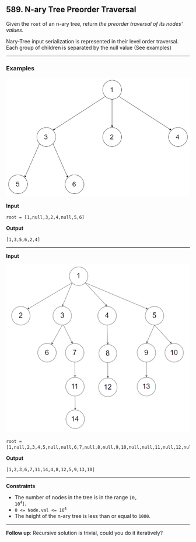 ## 589. N-ary Tree Preorder Traversal

Given the `root` of an n-ary tree, return *the preorder traversal of its nodes' values*.

Nary-Tree input serialization is represented in their level order traversal. Each group of children is separated by the null value (See examples)

---

### Examples

![narytreeexample.png](narytreeexample.png)

**Input**
```
root = [1,null,3,2,4,null,5,6]
```

**Output**
```
[1,3,5,6,2,4]
```

---

**Input**

![sample_4_964.png](sample_4_964.png)

```
root = [1,null,2,3,4,5,null,null,6,7,null,8,null,9,10,null,null,11,null,12,null,13,null,null,14]
```

**Output**
```
[1,2,3,6,7,11,14,4,8,12,5,9,13,10]
```

---

**Constraints**
* The number of nodes in the tree is in the range <code>[0, 10<sup>4</sup>]</code>.
* <code>0 <= Node.val <= 10<sup>4</sup></code>
* The height of the n-ary tree is less than or equal to `1000`.

---

**Follow up**: Recursive solution is trivial, could you do it iteratively?

